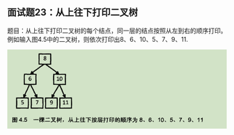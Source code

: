 ## 面试题23：从上往下打印二叉树
题目：从上往下打印二叉树的每个结点，同一层的结点按照从左到右的顺序打印。例如输入图4.5中的二叉树，则依次打印出8、6、10、5、7、9、11.

![](../../images/4.5.png)